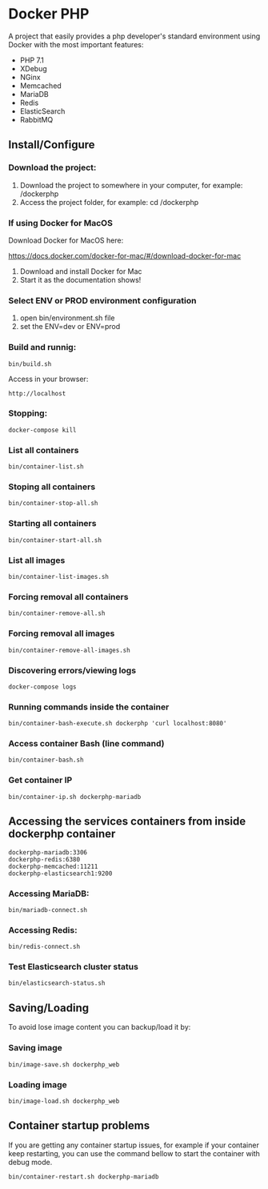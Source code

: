 # Docker PHP

A project that easily provides a php developer's standard environment using Docker with the most important features:

* PHP 7.1
* XDebug
* NGinx
* Memcached
* MariaDB
* Redis
* ElasticSearch
* RabbitMQ

## Install/Configure

### Download the project:

1. Download the project to somewhere in your computer, for example: /dockerphp
2. Access the project folder, for example: cd /dockerphp

### If using Docker for MacOS

Download Docker for MacOS here:

https://docs.docker.com/docker-for-mac/#/download-docker-for-mac

1. Download and install Docker for Mac
2. Start it as the documentation shows!

### Select ENV or PROD environment configuration ####

1. open bin/environment.sh file
2. set the ENV=dev or ENV=prod

### Build and runnig:

```
bin/build.sh
```

Access in your browser:
```
http://localhost
```

### Stopping:

```
docker-compose kill
```

### List all containers

```
bin/container-list.sh
```

### Stoping all containers

```
bin/container-stop-all.sh
```

### Starting all containers

```
bin/container-start-all.sh
```

### List all images

```
bin/container-list-images.sh
```

### Forcing removal all containers

```
bin/container-remove-all.sh
```

### Forcing removal all images

```
bin/container-remove-all-images.sh
```

### Discovering errors/viewing logs

```
docker-compose logs
```

### Running commands inside the container

```
bin/container-bash-execute.sh dockerphp 'curl localhost:8080'
```

### Access container Bash (line command)

```
bin/container-bash.sh
```

### Get container IP

```
bin/container-ip.sh dockerphp-mariadb
```

## Accessing the services containers from inside dockerphp container

```
dockerphp-mariadb:3306
dockerphp-redis:6380
dockerphp-memcached:11211
dockerphp-elasticsearch1:9200
```

### Accessing MariaDB:

```
bin/mariadb-connect.sh
```

### Accessing Redis:

```
bin/redis-connect.sh
```

### Test Elasticsearch cluster status

```
bin/elasticsearch-status.sh
```

## Saving/Loading

To avoid lose image content you can backup/load it by:

### Saving image

```
bin/image-save.sh dockerphp_web
```

### Loading image

```
bin/image-load.sh dockerphp_web
```

## Container startup problems

If you are getting any container startup issues, for example if your container keep restarting, you can use the command bellow to start the container with debug mode.

```
bin/container-restart.sh dockerphp-mariadb
```